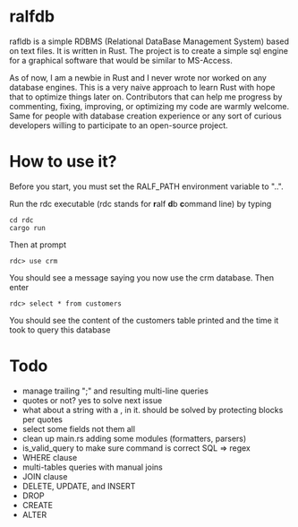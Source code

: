 # ralfdb
rafldb is a simple RDBMS (Relational DataBase Management System) based on text files. It is written in Rust. The project is to create a simple sql engine for a graphical software that would be similar to MS-Access.

As of now, I am a newbie in Rust and I never wrote nor worked on any database engines. This is a very naive approach to learn Rust with hope that to optimize things later on. Contributors that can help me progress by commenting, fixing, improving, or optimizing my code are warmly welcome. Same for people with database creation experience or any sort of curious developers willing to participate to an open-source project.


# How to use it?
Before you start, you must set the RALF_PATH environment variable to "..".

Run the rdc executable (rdc stands for **r**alf **d**b **c**ommand line) by typing
```
cd rdc
cargo run
```
Then at prompt
```
rdc> use crm
```
You should see a message saying you now use the crm database. Then enter
```
rdc> select * from customers
```
You should see the content of the customers table printed and the time it took to query this database

# Todo
* manage trailing ";" and resulting multi-line queries
* quotes or not? yes to solve next issue 
* what about a string with a , in it. should be solved by protecting blocks per quotes
* select some fields not them all
* clean up main.rs adding some modules (formatters, parsers)
* is_valid_query to make sure command is correct SQL => regex
* WHERE clause
* multi-tables queries with manual joins
* JOIN clause
* DELETE, UPDATE, and INSERT
* DROP
* CREATE
* ALTER
